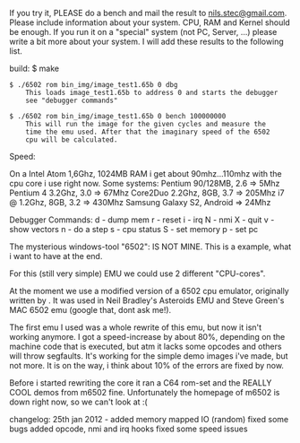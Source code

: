 If you try it, PLEASE do a bench and mail the result to <nils.stec@gmail.com>.
Please include information about your system. CPU, RAM and Kernel should be
enough. If you run it on a "special" system (not PC, Server, ...) please 
write a bit more about your system. I will add these results to the following
list.

build:
	$ make

	$ ./6502 rom bin_img/image_test1.65b 0 dbg
		This loads image_test1.65b to address 0 and starts the debugger
		see "debugger commands"

	$ ./6502 rom bin_img/image_test1.65b 0 bench 100000000
		This will run the image for the given cycles and measure the 
		time the emu used. After that the imaginary speed of the 6502
		cpu will be calculated.

Speed:

On a Intel Atom 1,6Ghz, 1024MB RAM i get about 90mhz...110mhz
with the cpu core i use right now. 
Some systems:
Pentium 90/128MB, 2.6 => 5Mhz
Pentium 4 3.2Ghz, 3.0 => 67Mhz
Core2Duo 2.2Ghz, 8GB, 3.7 => 205Mhz
i7 @ 1.2Ghz, 8GB, 3.2 => 430Mhz
Samsung Galaxy S2, Android => 24Mhz


Debugger Commands:
d - dump mem
r - reset
i - irq
N - nmi
X - quit
v - show vectors
n - do a step
s - cpu status
S - set memory
p - set pc

The mysterious windows-tool "6502":
	IS NOT MINE. This is a example, what i want to have at the end.

For this (still very simple) EMU we could use 2 different "CPU-cores".

At the moment we use a modified version of a 6502 cpu emulator, originally 
written by <unknown>. It was used in Neil Bradley's Asteroids EMU and Steve
Green's MAC 6502 emu (google that, dont ask me!).

The first emu I used was a whole rewrite of this emu, but now it isn't working
anymore. I got a speed-increase by about 80%, depending on the machine code 
that is executed, but atm it lacks some opcodes and others will throw 
segfaults. It's working for the simple demo images i've made, but not more. 
It is on the way, i think about 10% of the errors are fixed by now. 

Before i started rewriting the core it ran a C64 rom-set and the REALLY COOL 
demos from m6502 fine. Unfortunately the homepage of m6502 is down right now,
so we can't look at :(

changelog:	25th jan 2012   - added memory mapped IO (random)
				  fixed some bugs
				  added opcode, nmi and irq hooks
				  fixed some speed issues

